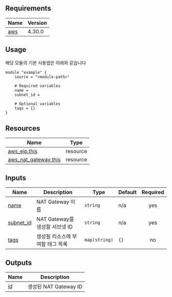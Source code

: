 <!-- BEGIN_AUTOMATED_TF_DOCS_BLOCK -->
## Requirements

| Name | Version |
|------|---------|
| <a name="requirement_aws"></a> [aws](#requirement\_aws) | 4.30.0 |

## Usage
해당 모듈의 기본 사용법은 아래와 같습니다

```hcl
module "example" {
	source = "<module-path>"

	# Required variables
	name = 
	subnet_id = 

	# Optional variables
	tags = {}
}
```
## Resources

| Name | Type |
|------|------|
| [aws_eip.this](https://registry.terraform.io/providers/hashicorp/aws/4.30.0/docs/resources/eip) | resource |
| [aws_nat_gateway.this](https://registry.terraform.io/providers/hashicorp/aws/4.30.0/docs/resources/nat_gateway) | resource |

## Inputs

| Name | Description | Type | Default | Required |
|------|-------------|------|---------|:--------:|
| <a name="input_name"></a> [name](#input\_name) | NAT Gateway 이름 | `string` | n/a | yes |
| <a name="input_subnet_id"></a> [subnet\_id](#input\_subnet\_id) | NAT Gateway를 생성할 서브넷 ID | `string` | n/a | yes |
| <a name="input_tags"></a> [tags](#input\_tags) | 생성될 리소스에 부여할 태그 목록 | `map(string)` | `{}` | no |

## Outputs

| Name | Description |
|------|-------------|
| <a name="output_id"></a> [id](#output\_id) | 생성된 NAT Gateway ID |
<!-- END_AUTOMATED_TF_DOCS_BLOCK -->